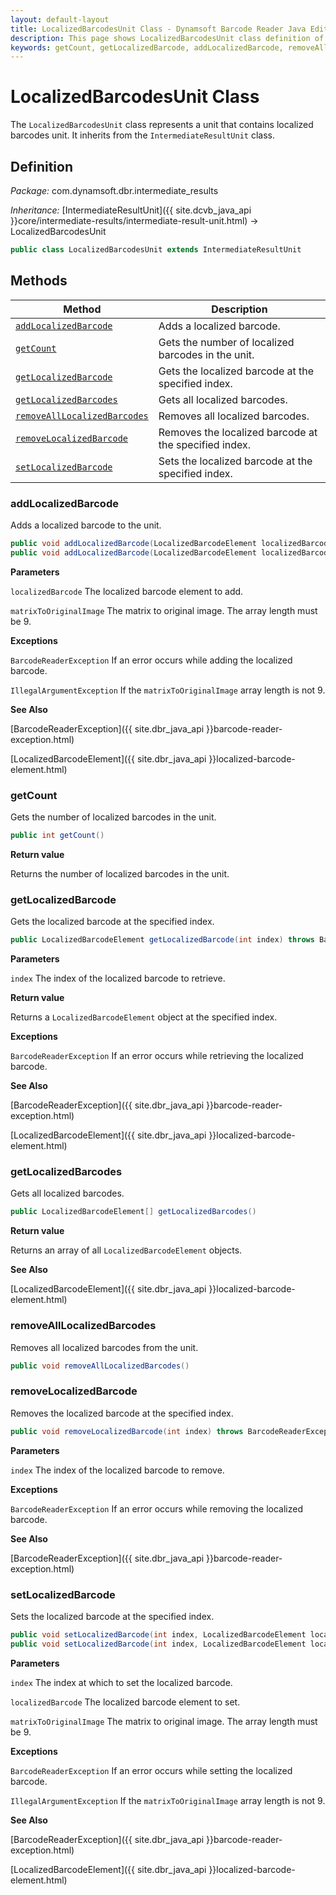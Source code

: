 ```yaml
---
layout: default-layout
title: LocalizedBarcodesUnit Class - Dynamsoft Barcode Reader Java Edition API Reference
description: This page shows LocalizedBarcodesUnit class definition of Dynamsoft Barcode Reader SDK Java Edition.
keywords: getCount, getLocalizedBarcode, addLocalizedBarcode, removeAllLocalizedBarcodes, removeLocalizedBarcode, setLocalizedBarcode, LocalizedBarcodesUnit, api reference
---
```

# LocalizedBarcodesUnit Class

The `LocalizedBarcodesUnit` class represents a unit that contains localized barcodes unit. It inherits from the `IntermediateResultUnit` class.

## Definition

*Package:* com.dynamsoft.dbr.intermediate_results

*Inheritance:* [IntermediateResultUnit]({{ site.dcvb_java_api }}core/intermediate-results/intermediate-result-unit.html) -> LocalizedBarcodesUnit

```java
public class LocalizedBarcodesUnit extends IntermediateResultUnit
```

## Methods

| Method                            | Description |
|-----------------------------------|-------------|
| [`addLocalizedBarcode`](#addlocalizedbarcode)           | Adds a localized barcode.|
| [`getCount`](#getcount)           | Gets the number of localized barcodes in the unit.|
| [`getLocalizedBarcode`](#getlocalizedbarcode)           | Gets the localized barcode at the specified index.|
| [`getLocalizedBarcodes`](#getlocalizedbarcodes)           | Gets all localized barcodes.|
| [`removeAllLocalizedBarcodes`](#removealllocalizedbarcodes)           | Removes all localized barcodes.|
| [`removeLocalizedBarcode`](#removelocalizedbarcode)           | Removes the localized barcode at the specified index.|
| [`setLocalizedBarcode`](#setlocalizedbarcode)           | Sets the localized barcode at the specified index.|

### addLocalizedBarcode

Adds a localized barcode to the unit.

```java
public void addLocalizedBarcode(LocalizedBarcodeElement localizedBarcode) throws BarcodeReaderException
public void addLocalizedBarcode(LocalizedBarcodeElement localizedBarcode, double[] matrixToOriginalImage) throws BarcodeReaderException
```

**Parameters**

`localizedBarcode` The localized barcode element to add.

`matrixToOriginalImage` The matrix to original image. The array length must be 9.

**Exceptions**

`BarcodeReaderException` If an error occurs while adding the localized barcode.

`IllegalArgumentException` If the `matrixToOriginalImage` array length is not 9.

**See Also**

[BarcodeReaderException]({{ site.dbr_java_api }}barcode-reader-exception.html)

[LocalizedBarcodeElement]({{ site.dbr_java_api }}localized-barcode-element.html)

### getCount

Gets the number of localized barcodes in the unit.

```java
public int getCount()
```

**Return value**

Returns the number of localized barcodes in the unit.

### getLocalizedBarcode

Gets the localized barcode at the specified index.

```java
public LocalizedBarcodeElement getLocalizedBarcode(int index) throws BarcodeReaderException
```

**Parameters**

`index` The index of the localized barcode to retrieve.

**Return value**

Returns a `LocalizedBarcodeElement` object at the specified index.

**Exceptions**

`BarcodeReaderException` If an error occurs while retrieving the localized barcode.

**See Also**

[BarcodeReaderException]({{ site.dbr_java_api }}barcode-reader-exception.html)

[LocalizedBarcodeElement]({{ site.dbr_java_api }}localized-barcode-element.html)

### getLocalizedBarcodes

Gets all localized barcodes.

```java
public LocalizedBarcodeElement[] getLocalizedBarcodes()
```

**Return value**

Returns an array of all `LocalizedBarcodeElement` objects.

**See Also**

[LocalizedBarcodeElement]({{ site.dbr_java_api }}localized-barcode-element.html)

### removeAllLocalizedBarcodes

Removes all localized barcodes from the unit.

```java
public void removeAllLocalizedBarcodes()
```

### removeLocalizedBarcode

Removes the localized barcode at the specified index.

```java
public void removeLocalizedBarcode(int index) throws BarcodeReaderException
```

**Parameters**

`index` The index of the localized barcode to remove.

**Exceptions**

`BarcodeReaderException` If an error occurs while removing the localized barcode.

**See Also**

[BarcodeReaderException]({{ site.dbr_java_api }}barcode-reader-exception.html)

### setLocalizedBarcode

Sets the localized barcode at the specified index.

```java
public void setLocalizedBarcode(int index, LocalizedBarcodeElement localizedBarcode) throws BarcodeReaderException
public void setLocalizedBarcode(int index, LocalizedBarcodeElement localizedBarcode, double[] matrixToOriginalImage) throws BarcodeReaderException
```

**Parameters**

`index` The index at which to set the localized barcode.

`localizedBarcode` The localized barcode element to set.

`matrixToOriginalImage` The matrix to original image. The array length must be 9.

**Exceptions**

`BarcodeReaderException` If an error occurs while setting the localized barcode.

`IllegalArgumentException` If the `matrixToOriginalImage` array length is not 9.

**See Also**

[BarcodeReaderException]({{ site.dbr_java_api }}barcode-reader-exception.html)

[LocalizedBarcodeElement]({{ site.dbr_java_api }}localized-barcode-element.html)

